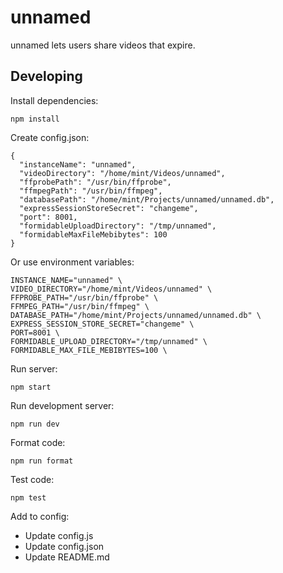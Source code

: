 # unnamed

unnamed lets users share videos that expire.

## Developing

Install dependencies:

    npm install

Create config.json:

```
{
  "instanceName": "unnamed",
  "videoDirectory": "/home/mint/Videos/unnamed",
  "ffprobePath": "/usr/bin/ffprobe",
  "ffmpegPath": "/usr/bin/ffmpeg",
  "databasePath": "/home/mint/Projects/unnamed/unnamed.db",
  "expressSessionStoreSecret": "changeme",
  "port": 8001,
  "formidableUploadDirectory": "/tmp/unnamed",
  "formidableMaxFileMebibytes": 100
}
```

Or use environment variables:

    INSTANCE_NAME="unnamed" \
    VIDEO_DIRECTORY="/home/mint/Videos/unnamed" \
    FFPROBE_PATH="/usr/bin/ffprobe" \
    FFMPEG_PATH="/usr/bin/ffmpeg" \
    DATABASE_PATH="/home/mint/Projects/unnamed/unnamed.db" \
    EXPRESS_SESSION_STORE_SECRET="changeme" \
    PORT=8001 \
    FORMIDABLE_UPLOAD_DIRECTORY="/tmp/unnamed" \
    FORMIDABLE_MAX_FILE_MEBIBYTES=100 \

Run server:

    npm start

Run development server:

    npm run dev

Format code:

    npm run format

Test code:

    npm test

Add to config:

- Update config.js
- Update config.json
- Update README.md

